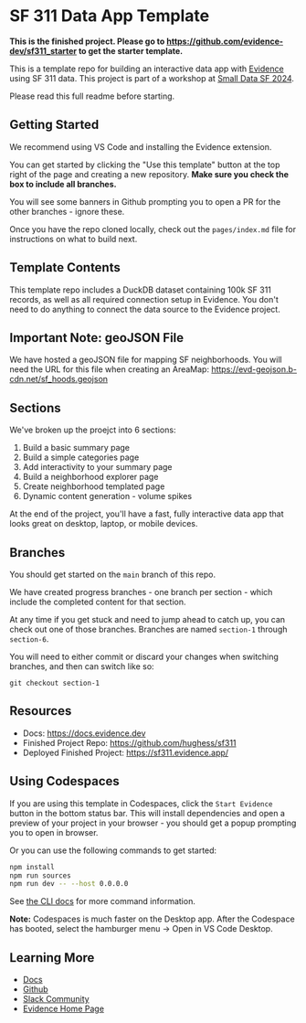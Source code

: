 # SF 311 Data App Template

**This is the finished project. Please go to https://github.com/evidence-dev/sf311_starter to get the starter template.**

This is a template repo for building an interactive data app with [Evidence](https://evidence.dev) using SF 311 data. This project is part of a workshop at [Small Data SF 2024](https://www.smalldatasf.com/2024/).

Please read this full readme before starting.

## Getting Started

We recommend using VS Code and installing the Evidence extension.

You can get started by clicking the "Use this template" button at the top right of the page and creating a new repository. **Make sure you check the box to include all branches.**

You will see some banners in Github prompting you to open a PR for the other branches - ignore these.

Once you have the repo cloned locally, check out the `pages/index.md` file for instructions on what to build next.

## Template Contents

This template repo includes a DuckDB dataset containing 100k SF 311 records, as well as all required connection setup in Evidence. You don't need to do anything to connect the data source to the Evidence project.

## Important Note: geoJSON File

We have hosted a geoJSON file for mapping SF neighborhoods. You will need the URL for this file when creating an AreaMap:
https://evd-geojson.b-cdn.net/sf_hoods.geojson

## Sections

We've broken up the proejct into 6 sections:

1. Build a basic summary page
2. Build a simple categories page
3. Add interactivity to your summary page
4. Build a neighborhood explorer page
5. Create neighborhood templated page
6. Dynamic content generation - volume spikes

At the end of the project, you'll have a fast, fully interactive data app that looks great on desktop, laptop, or mobile devices.

## Branches

You should get started on the `main` branch of this repo.

We have created progress branches - one branch per section - which include the completed content for that section. 

At any time if you get stuck and need to jump ahead to catch up, you can check out one of those branches. Branches are named `section-1` through `section-6`.

You will need to either commit or discard your changes when switching branches, and then can switch like so:

```
git checkout section-1
```

## Resources

- Docs: https://docs.evidence.dev
- Finished Project Repo: https://github.com/hughess/sf311
- Deployed Finished Project: https://sf311.evidence.app/

## Using Codespaces

If you are using this template in Codespaces, click the `Start Evidence` button in the bottom status bar. This will install dependencies and open a preview of your project in your browser - you should get a popup prompting you to open in browser.

Or you can use the following commands to get started:

```bash
npm install
npm run sources
npm run dev -- --host 0.0.0.0
```

See [the CLI docs](https://docs.evidence.dev/cli/) for more command information.

**Note:** Codespaces is much faster on the Desktop app. After the Codespace has booted, select the hamburger menu → Open in VS Code Desktop.


## Learning More

- [Docs](https://docs.evidence.dev/)
- [Github](https://github.com/evidence-dev/evidence)
- [Slack Community](https://slack.evidence.dev/)
- [Evidence Home Page](https://www.evidence.dev)
